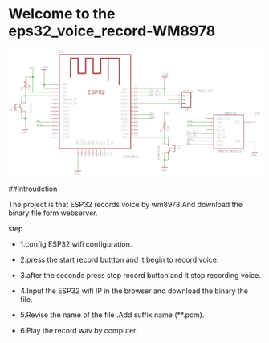 Welcome to the eps32_voice_record-WM8978
=========================
![connect](https://raw.githubusercontent.com/donny681/eps32_voice_record-WM8978-/master/Huan_hardware_0.7.0.png)

##Introudction

The project is that ESP32 records voice by wm8978.And download the binary file form webserver.


step

* 1.config ESP32 wifi configuration.

* 2.press the start record buttton and it begin to record voice.

* 3.after the seconds press stop record button and it stop recording voice.

* 4.Input the ESP32 wifi IP in the browser and download the binary the file.

* 5.Revise the name of the file .Add suffix name (**.pcm).

* 6.Play the record wav by computer.


